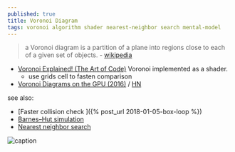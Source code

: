 ```yaml
---
published: true
title: Voronoi Diagram
tags: voronoi algorithm shader nearest-neighbor search mental-model
---
```

> a Voronoi diagram is a partition of a plane into regions close to each of a given set of objects. - [wikipedia](https://en.wikipedia.org/wiki/Voronoi_diagram)

- [Voronoi Explained! (The Art of Code)](https://www.youtube.com/watch?v=l-07BXzNdPw)
Voronoi implemented as a shader.
	- use grids cell to fasten comparison
- [Voronoi Diagrams on the GPU (2016)](https://www.rykap.com/graphics/skew/2016/02/25/voronoi-diagrams/) / [HN](https://news.ycombinator.com/item?id=31750981)



see also:

- [Faster collision check ]({% post_url 2018-01-05-box-loop %})
- [Barnes–Hut simulation](https://en.wikipedia.org/wiki/Barnes%E2%80%93Hut_simulation)
- [Nearest neighbor search](https://en.wikipedia.org/wiki/Nearest_neighbor_search)

![caption](https://upload.wikimedia.org/wikipedia/commons/thumb/5/54/Euclidean_Voronoi_diagram.svg/764px-Euclidean_Voronoi_diagram.svg.png)
